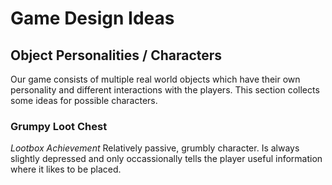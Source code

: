 # Game Design Ideas
## Object Personalities / Characters
Our game consists of multiple real world objects which have their own personality and different interactions with the players. This section collects some ideas for possible characters.
### Grumpy Loot Chest
*Lootbox Achievement*
Relatively passive, grumbly character. Is always slightly depressed and only occassionally tells the player useful information where it likes to be placed.
